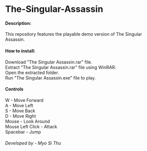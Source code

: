 # The-Singular-Assassin

#### Description:
This repository features the playable demo version of The Singular Assassin.

#### How to install:
Download "The Singular Assassin.rar" file.\
Extract "The Singular Assassin.rar" file using WinRAR.\
Open the extracted folder.\
Run "The Singular Assassin.exe" file to play.

#### Controls
W - Move Forward\
A - Move Left\
S - Move Back\
D - Move Right\
Mouse - Look Around\
Mouse Left Click - Attack\
Spacebar - Jump

###### Developed by - Myo Si Thu
